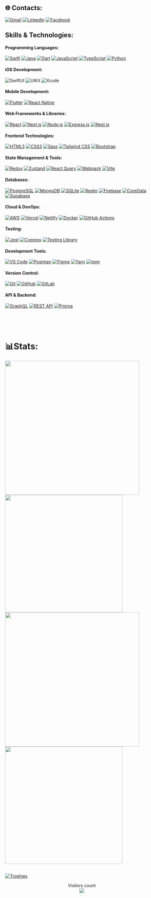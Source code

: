 ## 🌐 Contacts:
[![Gmail](https://img.shields.io/badge/Gmail-D14836?style=for-the-badge&logo=gmail&logoColor=white)](mailto:msrahman.mail@gmail.com?subject=From%20GitHub&body=Hi,%20there.%20Found%20you%20from%20GitHub.)
[![LinkedIn](https://img.shields.io/badge/LinkedIn-0077B5?style=for-the-badge&logo=linkedin&logoColor=white)](https://www.linkedin.com/in/msrahman04/)
[![Facebook](https://img.shields.io/badge/Facebook-1877F2?style=for-the-badge&logo=facebook&logoColor=white)](https://www.facebook.com/profile.php?id=100012715995768)

## Skills & Technologies:

#### Programming Languages:
[![Swift](https://img.shields.io/badge/Swift-FA7343?style=for-the-badge&logo=swift&logoColor=white)]()
[![Java](https://img.shields.io/badge/Java-007396?style=for-the-badge&logo=java&logoColor=white)]()
[![Dart](https://img.shields.io/badge/Dart-0175C2?style=for-the-badge&logo=dart&logoColor=white)]()
[![JavaScript](https://img.shields.io/badge/JavaScript-F7DF1E?style=for-the-badge&logo=javascript&logoColor=black)]()
[![TypeScript](https://img.shields.io/badge/TypeScript-3178C6?style=for-the-badge&logo=typescript&logoColor=white)]()
[![Python](https://img.shields.io/badge/Python-3776AB?style=for-the-badge&logo=python&logoColor=white)]()

#### iOS Development:
![SwiftUI](https://img.shields.io/badge/SwiftUI-FA7343?style=for-the-badge&logo=swift&logoColor=white)
![UIKit](https://img.shields.io/badge/UIKit-000000?style=for-the-badge&logo=apple&logoColor=white)
![Xcode](https://img.shields.io/badge/Xcode-007ACC?style=for-the-badge&logo=xcode&logoColor=white)

#### Mobile Development:
[![Flutter](https://img.shields.io/badge/Flutter-02569B?style=for-the-badge&logo=flutter&logoColor=white)]()
[![React Native](https://img.shields.io/badge/React_Native-20232A?style=for-the-badge&logo=react&logoColor=61DAFB)]()

#### Web Frameworks & Libraries:
[![React](https://img.shields.io/badge/React-20232A?style=for-the-badge&logo=react&logoColor=61DAFB)]()
[![Next.js](https://img.shields.io/badge/Next.js-000000?style=for-the-badge&logo=next.js&logoColor=white)]()
[![Node.js](https://img.shields.io/badge/Node.js-43853D?style=for-the-badge&logo=node.js&logoColor=white)]()
[![Express.js](https://img.shields.io/badge/Express.js-404D59?style=for-the-badge&logo=express&logoColor=white)]()
[![Nest.js](https://img.shields.io/badge/NestJS-E0234E?style=for-the-badge&logo=nestjs&logoColor=white)]()

#### Frontend Technologies:
[![HTML5](https://img.shields.io/badge/HTML5-E34F26?style=for-the-badge&logo=html5&logoColor=white)]()
[![CSS3](https://img.shields.io/badge/CSS3-1572B6?style=for-the-badge&logo=css3&logoColor=white)]()
[![Sass](https://img.shields.io/badge/Sass-CC6699?style=for-the-badge&logo=sass&logoColor=white)]()
[![Tailwind CSS](https://img.shields.io/badge/Tailwind_CSS-38B2AC?style=for-the-badge&logo=tailwind-css&logoColor=white)]()
[![Bootstrap](https://img.shields.io/badge/Bootstrap-563D7C?style=for-the-badge&logo=bootstrap&logoColor=white)]()

#### State Management & Tools:
[![Redux](https://img.shields.io/badge/Redux-593D88?style=for-the-badge&logo=redux&logoColor=white)]()
[![Zustand](https://img.shields.io/badge/Zustand-FF6B35?style=for-the-badge&logo=zustand&logoColor=white)]()
[![React Query](https://img.shields.io/badge/React_Query-FF4154?style=for-the-badge&logo=react-query&logoColor=white)]()
[![Webpack](https://img.shields.io/badge/Webpack-8DD6F9?style=for-the-badge&logo=webpack&logoColor=black)]()
[![Vite](https://img.shields.io/badge/Vite-646CFF?style=for-the-badge&logo=vite&logoColor=white)]()

#### Databases:
[![PostgreSQL](https://img.shields.io/badge/PostgreSQL-316192?style=for-the-badge&logo=postgresql&logoColor=white)]()
[![MongoDB](https://img.shields.io/badge/MongoDB-4EA94B?style=for-the-badge&logo=mongodb&logoColor=white)]()
[![SQLite](https://img.shields.io/badge/SQLite-003B57?style=for-the-badge&logo=sqlite&logoColor=white)]()
[![Realm](https://img.shields.io/badge/Realm-39477F?style=for-the-badge&logo=realm&logoColor=white)]()
[![Firebase](https://img.shields.io/badge/Firebase-FFCA28?style=for-the-badge&logo=firebase&logoColor=black)]()
[![CoreData](https://img.shields.io/badge/CoreData-1D1D1D?style=for-the-badge&logo=apple&logoColor=white)]()
[![Supabase](https://img.shields.io/badge/Supabase-3ECF8E?style=for-the-badge&logo=supabase&logoColor=white)]()

#### Cloud & DevOps:
[![AWS](https://img.shields.io/badge/AWS-232F3E?style=for-the-badge&logo=amazon-aws&logoColor=white)]()
[![Vercel](https://img.shields.io/badge/Vercel-000000?style=for-the-badge&logo=vercel&logoColor=white)]()
[![Netlify](https://img.shields.io/badge/Netlify-00C7B7?style=for-the-badge&logo=netlify&logoColor=white)]()
[![Docker](https://img.shields.io/badge/Docker-2496ED?style=for-the-badge&logo=docker&logoColor=white)]()
[![GitHub Actions](https://img.shields.io/badge/GitHub_Actions-2088FF?style=for-the-badge&logo=github-actions&logoColor=white)]()

#### Testing:
[![Jest](https://img.shields.io/badge/Jest-C21325?style=for-the-badge&logo=jest&logoColor=white)]()
[![Cypress](https://img.shields.io/badge/Cypress-17202C?style=for-the-badge&logo=cypress&logoColor=white)]()
[![Testing Library](https://img.shields.io/badge/Testing_Library-CC6699?style=for-the-badge&logo=testing-library&logoColor=white)]()

#### Development Tools:
[![VS Code](https://img.shields.io/badge/VS_Code-007ACC?style=for-the-badge&logo=visual-studio-code&logoColor=white)]()
[![Postman](https://img.shields.io/badge/Postman-FF6C37?style=for-the-badge&logo=postman&logoColor=white)]()
[![Figma](https://img.shields.io/badge/Figma-F24E1E?style=for-the-badge&logo=figma&logoColor=white)]()
[![Yarn](https://img.shields.io/badge/Yarn-2C8EBB?style=for-the-badge&logo=yarn&logoColor=white)]()
[![npm](https://img.shields.io/badge/npm-CB3837?style=for-the-badge&logo=npm&logoColor=white)]()

#### Version Control:
[![Git](https://img.shields.io/badge/Git-E44C30?style=for-the-badge&logo=git&logoColor=white)]()
[![GitHub](https://img.shields.io/badge/GitHub-100000?style=for-the-badge&logo=github&logoColor=white)]()
[![GitLab](https://img.shields.io/badge/GitLab-330F63?style=for-the-badge&logo=gitlab&logoColor=white)]()

#### API & Backend:
[![GraphQL](https://img.shields.io/badge/GraphQL-E10098?style=for-the-badge&logo=graphql&logoColor=white)]()
[![REST API](https://img.shields.io/badge/REST_API-25D366?style=for-the-badge&logo=rest&logoColor=white)]()
[![Prisma](https://img.shields.io/badge/Prisma-2D3748?style=for-the-badge&logo=prisma&logoColor=white)]()

<br><br><br>

# 📊Stats:
<div>
  <img width="440px" src="https://github-readme-stats.vercel.app/api?username=msrahman04&show_icons=true&theme=dark">
  <img width="385px" src="https://github-readme-stats.anuraghazra1.vercel.app/api/top-langs/?username=msrahman04&layout=compact&theme=onedark" />
  <img width="440px" src="https://github-readme-activity-graph.vercel.app/graph?username=msrahman04&theme=github">
  <img width="385px" src="https://github-readme-streak-stats.herokuapp.com/?user=msrahman04&theme=dark" />
</div>
<br>

[![Trophies](https://github-profile-trophy.vercel.app/?username=msrahman04&theme=onedark&row=1)](https://github.com/ryo-ma/github-profile-trophy)

<p align="center"> 
  Visitors count<br>
  <img src="https://profile-counter.glitch.me/msrahman04/count.svg" />
</p>
